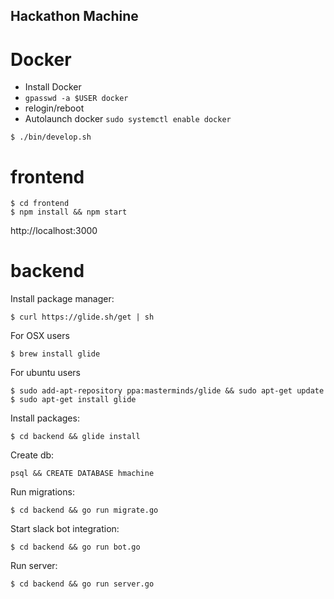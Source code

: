 ## Hackathon Machine

# Docker

- Install Docker
- `gpasswd -a $USER docker`
- relogin/reboot
- Autolaunch docker `sudo systemctl enable docker`

```
$ ./bin/develop.sh
```

# frontend

```
$ cd frontend
$ npm install && npm start
```
http://localhost:3000

# backend

Install package manager:
```
$ curl https://glide.sh/get | sh
```

For OSX users
```
$ brew install glide
```
For ubuntu users
```
$ sudo add-apt-repository ppa:masterminds/glide && sudo apt-get update
$ sudo apt-get install glide
```

Install packages:

    $ cd backend && glide install

Create db:

    psql && CREATE DATABASE hmachine

Run migrations:

    $ cd backend && go run migrate.go

Start slack bot integration:

    $ cd backend && go run bot.go

Run server:

    $ cd backend && go run server.go

